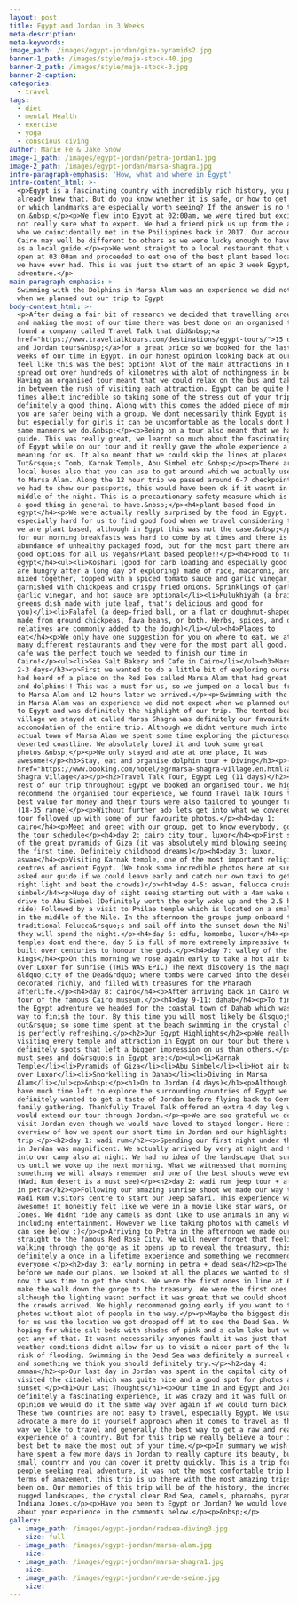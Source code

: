 ```yaml
---
layout: post
title: Egypt and Jordan in 3 Weeks
meta-description:
meta-keywords:
image_path: /images/egypt-jordan/giza-pyramids2.jpg
banner-1_path: /images/style/maja-stock-40.jpg
banner-2_path: /images/style/maja-stock-3.jpg
banner-2-caption:
categories:
  - travel
tags:
  - diet
  - mental Health
  - exercise
  - yoga
  - conscious civing
author: Marie Fe & Jake Snow
image-1_path: /images/egypt-jordan/petra-jordan1.jpg
image-2_path: /images/egypt-jordan/marsa-shagra.jpg
intro-paragraph-emphasis: 'How, what and where in Egypt'
intro-content_html: >-
  <p>Egypt is a fascinating country with incredibly rich history, you probably
  already knew that. But do you know whether it is safe, or how to get around,
  or which landmarks are especially worth seeing? If the answer is no then read
  on.&nbsp;</p><p>We flew into Egypt at 02:00am, we were tired but excited and
  not really sure what to expect. We had a friend pick us up from the airport
  who we coincidentally met in the Philippines back in 2017. Our account of
  Cairo may well be different to others as we were lucky enough to have a friend
  as a local guide.</p><p>We went straight to a local restaurant that was still
  open at 03:00am and proceeded to eat one of the best plant based local meals
  we have ever had. This is was just the start of an epic 3 week Egypt/Jordan
  adventure.</p>
main-paragraph-emphasis: >-
  Swimming with the Dolphins in Marsa Alam was an experience we did not expect
  when we planned out our trip to Egypt
body-content_html: >-
  <p>After doing a fair bit of research we decided that travelling around Egypt
  and making the most of our time there was best done on an organised tour. We
  found a company called Travel Talk that did&nbsp;<a
  href="https://www.traveltalktours.com/destinations/egypt-tours/">15 day Egypt
  and Jordan tours&nbsp;</a>for a great price so we booked for the last two
  weeks of our time in Egypt. In our honest opinion looking back at our trip we
  feel like this was the best option! Alot of the main attractions in Egypt are
  spread out over hundreds of kilometres with alot of nothingness in between.
  Having an organised tour meant that we could relax on the bus and take it easy
  in between the rush of visiting each attraction. Egypt can be quite hectic at
  times albeit incredible so taking some of the stress out of your trip is
  definitely a good thing. Along with this comes the added piece of mind that
  you are safer being with a group. We dont necessarily think Egypt is unsafe
  but especially for girls it can be uncomfortable as the locals dont have the
  same manners we do.&nbsp;</p><p>Being on a tour also meant that we had a
  guide. This was really great, we learnt so much about the fascinating history
  of Egypt while on our tour and it really gave the whole experience a deeper
  meaning for us. It also meant that we could skip the lines at places like King
  Tut&rsquo;s Tomb, Karnak Temple, Abu Simbel etc.&nbsp;</p><p>There are many
  local buses also that you can use to get around which we actually used to get
  to Marsa Alam. Along the 12 hour trip we passed around 6-7 checkpoints where
  we had to show our passports, this would have been ok if it wasnt in the
  middle of the night. This is a precautionary safety measure which is obviously
  a good thing in general to have.&nbsp;</p><h4>plant based food in
  egypt</h4><p>We were actually really surprised by the food in Egypt. It can be
  especially hard for us to find good food when we travel considering the fact
  we are plant based, although in Egypt this was not the case.&nbsp;</p><p>Fruit
  for our morning breakfasts was hard to come by at times and there is an
  abundance of unhealthy packaged food, but for the most part there are really
  good options for all us Vegans/Plant based people!!</p><h4>Food to try in
  egypt</h4><ul><li>Koshari (good for carb loading and especially good if you
  are hungry after a long day of exploring) made of rice, macaroni, and lentils
  mixed together, topped with a spiced tomato sauce and garlic vinegar, and
  garnished with chickpeas and crispy fried onions. Sprinklings of garlic juice,
  garlic vinegar, and hot sauce are optional</li><li>Mulukhiyah (a braised
  greens dish made with jute leaf, that's delicious and good for
  you)</li><li>Falafel (a deep-fried ball, or a flat or doughnut-shaped patty,
  made from ground chickpeas, fava beans, or both. Herbs, spices, and onion
  relatives are commonly added to the dough)</li></ul><h4>Places to
  eat</h4><p>We only have one suggestion for you on where to eat, we ate at so
  many different restaurants and they were for the most part all good. But this
  cafe was the perfect touch we needed to finish our time in
  Cairo!</p><ul><li>Sea Salt Bakery and Cafe in Cairo</li></ul><h3>Marsa Alam
  2-3 days</h3><p>First we wanted to do a little bit of exploring ourselves, we
  had heard of a place on the Red Sea called Marsa Alam that had great diving
  and dolphins!! This was a must for us, so we jumped on a local bus from Cairo
  to Marsa Alam and 12 hours later we arrived.</p><p>Swimming with the Dolphins
  in Marsa Alam was an experience we did not expect when we planned out our trip
  to Egypt and was definitely the highlight of our trip. The tented beach side
  village we stayed at called Marsa Shagra was definitely our favourite
  accomodation of the entire trip. Although we didnt venture much into the
  actual town of Marsa Alam we spent some time exploring the picturesque
  deserted coastline. We absolutely loved it and took some great
  photos.&nbsp;</p><p>We only stayed and ate at one place, It was
  awesome!</p><h3>Stay, eat and organise dolphin tour + Diving</h3><p>- &nbsp;<a
  href="https://www.booking.com/hotel/eg/marsa-shagra-village.en.html?aid=1556632&amp;no_rooms=1&amp;group_adults=1">Marsa
  Shagra Village</a></p><h2>Travel Talk Tour, Egypt Leg (11 days)</h2><p>For the
  rest of our trip throughout Egypt we booked an organised tour. We highly
  recommend the organised tour experience, we found Travel Talk Tours to be the
  best value for money and their tours were also tailored to younger travellers
  (18-35 range)</p><p>Without further ado lets get into what we covered over the
  tour followed up with some of our favourite photos.</p><h4>day 1:
  cairo</h4><p>Meet and greet with our group, get to know everybody, go through
  the tour schedule</p><h4>day 2: cairo city tour, luxor</h4><p>First sighting
  of the great pyramids of Giza (it was absolutely mind blowing seeing these for
  the first time. Definitely childhood dreams)</p><h4>day 3: luxor,
  aswan</h4><p>Visiting Karnak temple, one of the most important religious
  centres of ancient Egypt. (We took some incredible photos here at sunrise, we
  asked our guide if we could leave early and catch our own taxi to get the
  right light and beat the crowds)</p><h4>day 4-5: aswan, felucca cruise, abu
  simbel</h4><p>Huge day of sight seeing starting out with a 4am wake up to
  drive to Abu Simbel (Definitely worth the early wake up and the 2.5 hour bus
  ride) Followed by a visit to Philae temple which is located on a small island
  in the middle of the Nile. In the afternoon the groups jump onboard the
  traditional Felucca&rsquo;s and sail off into the sunset down the Nile where
  they will spend the night.</p><h4>day 6: edfu, komombo, luxor</h4><p>The
  temples dont end there, day 6 is full of more extremely impressive temples
  built over centuries to honour the gods.</p><h4>day 7: valley of the
  kings</h4><p>On this morning we rose again early to take a hot air balloon
  over Luxor for sunrise (THIS WAS EPIC) The next discovery is the magnificent
  &ldquo;city of the Dead&rdquo; where tombs were carved into the desert rocks,
  decorated richly, and filled with treasures for the Pharaoh
  afterlife.</p><h4>day 8: cairo</h4><p>After arriving back in Cairo we did a
  tour of the famous Cairo museum.</p><h4>day 9-11: dahab</h4><p>To finish off
  the Egypt adventure we headed for the coastal town of Dahab which was a great
  way to finish the tour. By this time you will most likely be &lsquo;templed
  out&rsquo; so some time spent at the beach swimming in the crystal clear water
  is perfectly refreshing.</p><h2>Our Egypt Highlights</h2><p>We really enjoyed
  visiting every temple and attraction in Egypt on our tour but there were
  definitely spots that left a bigger impression on us than others.</p><p>Our
  must sees and do&rsquo;s in Egypt are:</p><ul><li>Karnak
  Temple</li><li>Pyramids of Giza</li><li>Abu Simbel</li><li>Hot air balloon
  over Luxor</li><li>Snorkelling in Dahab</li><li>Diving in Marsa
  Alam</li></ul><p>&nbsp;</p><h1>On to Jordan (4 days)</h1><p>Although we didnt
  have much time left to explore the surrounding countries of Egypt we
  definitely wanted to get a taste of Jordan before flying back to Germany for a
  family gathering. Thankfully Travel Talk offered an extra 4 day leg which
  would extend our tour through Jordan.</p><p>We are soo grateful we decided to
  visit Jordan even though we would have loved to stayed longer. Here is an
  overview of how we spent our short time in Jordan and our highlights of the
  trip.</p><h2>day 1: wadi rum</h2><p>Spending our first night under the stars
  in Jordan was magnificent. We actually arrived by very at night and took a bus
  into our camp also at night. We had no idea of the landscape that surrounded
  us until we woke up the next morning. What we witnessed that morning was
  something we will always remember and one of the best shoots weve ever had
  (Wadi Rum desert is a must see)</p><h2>day 2: wadi rum jeep tour + afternoon
  in petra</h2><p>Following our amazing sunrise shoot we made our way to the
  Wadi Rum visitors centre to start our Jeep Safari. This experience was also
  awesome! It honestly felt like we were in a movie like star wars, or Indiana
  Jones. We didnt ride any camels as dont like to use animals in any way
  including entertainment. However we like taking photos with camels which you
  can see below :)</p><p>Arriving to Petra in the afternoon we made our way
  straight to the famous Red Rose City. We will never forget that feeling of
  walking through the gorge as it opens up to reveal the treasury, this was most
  definitely a once in a lifetime experience and something we recommend for
  everyone.</p><h2>day 3: early morning in petra + dead sea</h2><p>The day
  before we made our plans, we looked at all the places we wanted to shoot and
  now it was time to get the shots. We were the first ones in line at 6.45am to
  make the walk down the gorge to the treasury. We were the first ones there and
  although the lighting wasnt perfect it was great that we could shoot before
  the crowds arrived. We highly recommened going early if you want to take
  photos without alot of people in the way.</p><p>Maybe the biggest disappopint
  for us was the location we got dropped off at to see the Dead Sea. We were
  hoping for white salt beds with shades of pink and a calm lake but we didnt
  get any of that. It wasnt necessarily anyones fault it was just that the
  weather conditions didnt allow for us to visit a nicer part of the lake due to
  risk of flooding. Swimming in the Dead Sea was definitely a surreal experience
  and something we think you should definitely try.</p><h2>day 4:
  amman</h2><p>Our last day in Jordan was spent in the capital city of Amman. We
  visited the citadel which was quite nice and a good spot for photos at
  sunset!</p><h1>Our Last Thoughts</h1><p>Our time in and Egypt and Jordan was
  definitely a fascinating experience, it was crazy and it was full on. In our
  opinion we would do it the same way over again if we could turn back time.
  These two countries are not easy to travel, especially Egypt. We usually
  advocate a more do it yourself approach when it comes to travel as thats the
  way we like to travel and generally the best way to get a raw and real
  experience of a country. But for this trip we really believe a tour is your
  best bet to make the most out of your time.</p><p>In summary we wish we could
  have spent a few more days in Jordan to really capture its beauty, but it is a
  small country and you can cover it pretty quickly. This is a trip for those
  people seeking real adventure, it was not the most comfortable trip but in
  terms of amazement, this trip is up there with the most amazing trips weve
  been on. Our memories of this trip will be of the history, the incredible
  rugged landscapes, the crystal clear Red Sea, camels, pharoahs, pyramids and
  Indiana Jones.</p><p>Have you been to Egypt or Jordan? We would love to know
  about your experience in the comments below.</p><p>&nbsp;</p>
gallery:
  - image_path: /images/egypt-jordan/redsea-diving3.jpg
    size: full
  - image_path: /images/egypt-jordan/marsa-alam.jpg
    size:
  - image_path: /images/egypt-jordan/marsa-shagra1.jpg
    size:
  - image_path: /images/egypt-jordan/rue-de-seine.jpg
    size:
---
```


